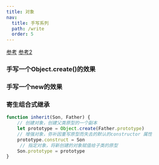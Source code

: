 ```yaml
---
title: 对象
nav:
  title: 手写系列
  path: /write
  order: 5
---
```



[参考](https://juejin.cn/post/6844903809206976520)
[参考2](https://juejin.cn/post/6844903856489365518)


### 手写一个Object.create()的效果

### 手写一个new的效果

### 寄生组合式继承
```js
function inherit(Son, Father) {
    // 创建对象，创建父类原型的一个副本
    let prototype = Object.create(Father.prototype)
    // 增强对象，弥补因重写原型而失去的默认的constructor 属性
    prototype.construct = Son
     // 指定对象，将新创建的对象赋值给子类的原型
    Son.prototype = prototype
}
```
